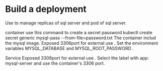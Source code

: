 Build a deployment
=====================

Use to manage replicas of sql server and pod of sql server.

container
use this command to create a secret password kubectl create secret generic mysql-pass --from-file=password.txt The container includ the mysql image. Exposed 3306port for external use . Set the environment variables MYSQL_DATABASE and MYSQL_ROOT_PASSWORD .

Service
Exposed 3306port for external use . Select the label with app: mysql-server and use the container's 3306 port.
